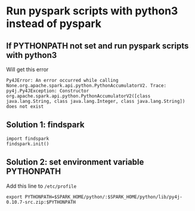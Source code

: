 # Run pyspark scripts with python3 instead of pyspark

## If PYTHONPATH not set and run pyspark scripts with python3

Will get this error

```
Py4JError: An error occurred while calling None.org.apache.spark.api.python.PythonAccumulatorV2. Trace:
py4j.Py4JException: Constructor org.apache.spark.api.python.PythonAccumulatorV2([class java.lang.String, class java.lang.Integer, class java.lang.String]) does not exist
```

## Solution 1: findspark

```
import findspark
findspark.init()
```

## Solution 2: set environment variable PYTHONPATH

Add this line to `/etc/profile`

```
export PYTHONPATH=$SPARK_HOME/python/:$SPARK_HOME/python/lib/py4j-0.10.7-src.zip:$PYTHONPATH
```
